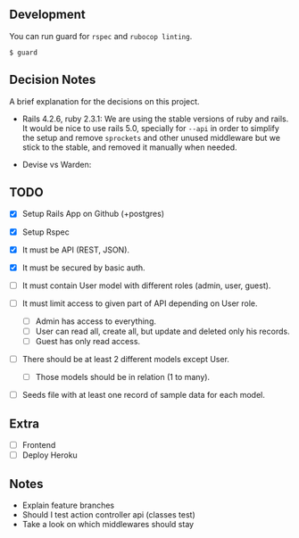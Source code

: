 ## Development

You can run guard for `rspec` and `rubocop linting`. 
```
$ guard
```

## Decision Notes
A brief explanation for the decisions on this project.

- Rails 4.2.6, ruby 2.3.1: We are using the stable versions of ruby and 
rails. It would be nice to use rails 5.0, specially for `--api` in order
to simplify the setup and remove `sprockets` and other unused middleware
but we stick to the stable, and removed it manually when needed.

- Devise vs Warden: 


## TODO
- [x] Setup Rails App on Github (+postgres)
- [x] Setup Rspec

- [x] It must be API (REST, JSON).
- [x] It must be secured by basic auth.
- [ ] It must contain User model with different roles (admin, user, guest).
- [ ] It must limit access to given part of API depending on User role.
    - [ ] Admin has access to everything.
    - [ ] User can read all, create all, but update and deleted only his records.
    - [ ] Guest has only read access.
- [ ] There should be at least 2 different models except User.
    - [ ] Those models should be in relation (1 to many).
- [ ] Seeds file with at least one record of sample data for each model.

## Extra
- [ ] Frontend
- [ ] Deploy Heroku

## Notes
- Explain feature branches
- Should I test action controller api (classes test)
- Take a look on which middlewares should stay

